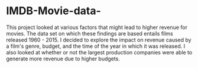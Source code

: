 # IMDB-Movie-data-
This project looked at various factors that might lead to higher revenue for movies.  The data set on which these findings are based entails films released 1960 - 2015. I decided to explore the impact on revenue caused by a film's genre, budget, and the time of the year in which it was released. I also looked at whether or not the largest production companies were able to generate more revenue due to higher budgets.
